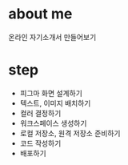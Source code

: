 # about me
온라인 자기소개서 만들어보기

# step
 - 피그마 화면 설계하기
 - 텍스트, 이미지 배치하기
 - 컬러 결정하기
 - 워크스페이스 생성하기
 - 로컬 저장소, 원격 저장소 준비하기
 - 코드 작성하기
 - 배포하기